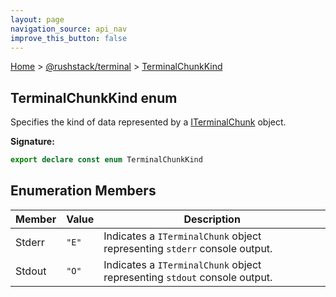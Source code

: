 ```yaml
---
layout: page
navigation_source: api_nav
improve_this_button: false
---
```



[Home](./index.md) &gt; [@rushstack/terminal](./terminal.md) &gt; [TerminalChunkKind](./terminal.terminalchunkkind.md)

## TerminalChunkKind enum

Specifies the kind of data represented by a [ITerminalChunk](./terminal.iterminalchunk.md) object.

<b>Signature:</b>

```typescript
export declare const enum TerminalChunkKind
```

## Enumeration Members

|  Member | Value | Description |
|  --- | --- | --- |
|  Stderr | <code>&quot;E&quot;</code> | Indicates a <code>ITerminalChunk</code> object representing <code>stderr</code> console output. |
|  Stdout | <code>&quot;O&quot;</code> | Indicates a <code>ITerminalChunk</code> object representing <code>stdout</code> console output. |
